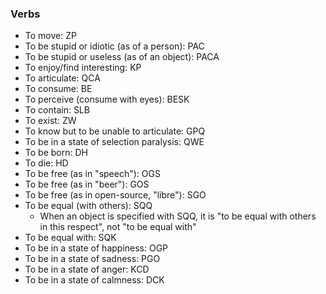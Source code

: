 ### Verbs

- To move: ZP
- To be stupid or idiotic (as of a person): PAC
- To be stupid or useless (as of an object): PACA
- To enjoy/find interesting: KP
- To articulate: QCA
- To consume: BE
- To perceive (consume with eyes): BESK
- To contain: SLB
- To exist: ZW
- To know but to be unable to articulate: GPQ
- To be in a state of selection paralysis: QWE
- To be born: DH
- To die: HD
- To be free (as in "speech"): OGS
- To be free (as in "beer"): GOS
- To be free (as in open-source, "libre"): SGO
- To be equal (with others): SQQ
	- When an object is specified with SQQ, it is "to be equal with others in this respect", not "to be equal with"
- To be equal with: SQK
- To be in a state of happiness: OGP
- To be in a state of sadness: PGO
- To be in a state of anger: KCD
- To be in a state of calmness: DCK